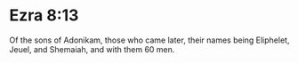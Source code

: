 # Ezra 8:13

Of the sons of Adonikam, those who came later, their names being Eliphelet, Jeuel, and Shemaiah, and with them 60 men.
